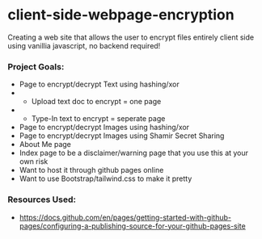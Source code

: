 # client-side-webpage-encryption
Creating a web site that allows the user to encrypt files entirely client side using vanillia javascript, no backend required!

### Project Goals:
- Page to encrypt/decrypt Text using hashing/xor
- * Upload text doc to encrypt = one page
- * Type-In text to encrypt = seperate page
- Page to encrypt/decrypt Images using hashing/xor
- Page to encrypt/decrypt Images using Shamir Secret Sharing
- About Me page
- Index page to be a disclaimer/warning page that you use this at your own risk
- Want to host it through github pages online
- Want to use Bootstrap/tailwind.css to make it pretty

### Resources Used:
- https://docs.github.com/en/pages/getting-started-with-github-pages/configuring-a-publishing-source-for-your-github-pages-site